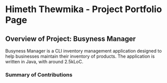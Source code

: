 <!-- @@author himethcodes -->
# Himeth Thewmika - Project Portfolio Page

## Overview of Project: Busyness Manager
Busyness Manager is a CLI inventory management application designed to help businesses maintain their inventory
of products. The application is written in Java, with around 2.5kLoC.

### Summary of Contributions
